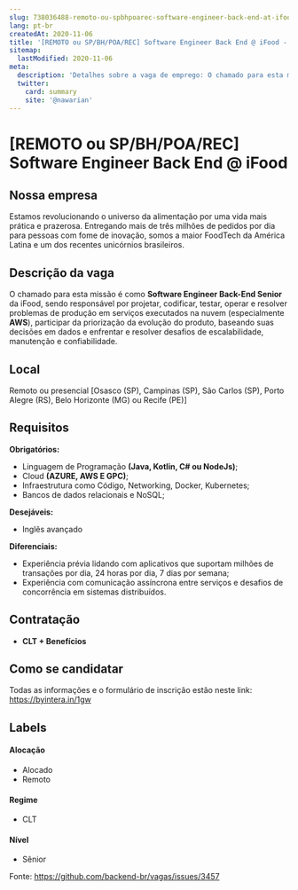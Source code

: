 ```yaml
---
slug: 738036488-remoto-ou-spbhpoarec-software-engineer-back-end-at-ifood
lang: pt-br
createdAt: 2020-11-06
title: '[REMOTO ou SP/BH/POA/REC] Software Engineer Back End @ iFood - Vaga de Emprego'
sitemap:
  lastModified: 2020-11-06
meta:
  description: 'Detalhes sobre a vaga de emprego: O chamado para esta missão é como **Software Engineer Back-End Senior** da iFood, sendo responsável por projetar, codificar, testar, operar e resolver problemas de produção em serviços executados na nuvem (especialmente **AWS**), participar da priorização da evolução do produto, baseando suas decisões em dados e enfrentar e resolver desafios de escalabilidade, manutenção e confiabilidade.'
  twitter:
    card: summary
    site: '@nawarian'
---
```


# [REMOTO ou SP/BH/POA/REC] Software Engineer Back End @ iFood


## Nossa empresa

Estamos revolucionando o universo da alimentação por uma vida mais prática e prazerosa. Entregando mais de três milhões de pedidos por dia para pessoas com fome de inovação, somos a maior FoodTech da América Latina e um dos recentes unicórnios brasileiros.

## Descrição da vaga

O chamado para esta missão é como **Software Engineer Back-End Senior** da iFood, sendo responsável por projetar, codificar, testar, operar e resolver problemas de produção em serviços executados na nuvem (especialmente **AWS**), participar da priorização da evolução do produto, baseando suas decisões em dados e enfrentar e resolver desafios de escalabilidade, manutenção e confiabilidade.

## Local

Remoto ou presencial [Osasco (SP), Campinas (SP), São Carlos (SP), Porto Alegre (RS), Belo Horizonte (MG) ou Recife (PE)]

## Requisitos

**Obrigatórios:**
- Linguagem de Programação **(Java, Kotlin, C# ou NodeJs)**;
- Cloud **(AZURE, AWS E GPC)**;
- Infraestrutura como Código, Networking, Docker, Kubernetes;
- Bancos de dados relacionais e NoSQL;

**Desejáveis:**
- Inglês avançado

**Diferenciais:**
- Experiência prévia lidando com aplicativos que suportam milhões de transações por dia, 24 horas por dia, 7 dias por semana;
- Experiência com comunicação assíncrona entre serviços e desafios de concorrência em sistemas distribuídos.


## Contratação

- **CLT + Benefícios**

## Como se candidatar

Todas as informações e o formulário de inscrição estão neste link: https://byintera.in/1gw

## Labels
<!-- retire os labels que não fazem sentido à vaga -->

#### Alocação
- Alocado
- Remoto

#### Regime
- CLT

#### Nível
- Sênior






Fonte: https://github.com/backend-br/vagas/issues/3457